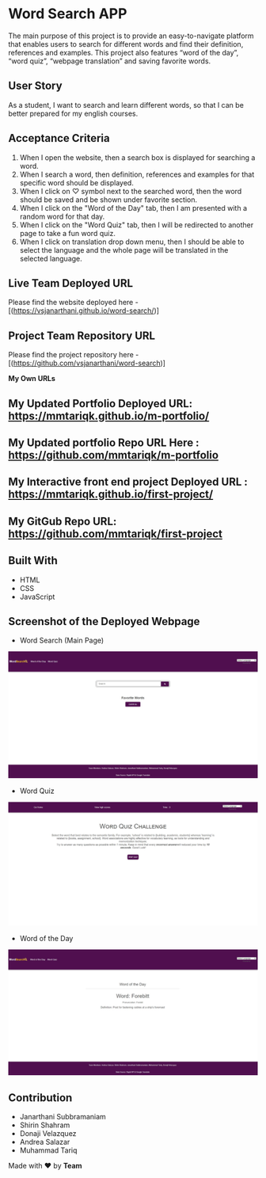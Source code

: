 # Word Search APP

The main purpose of this project is to provide an easy-to-navigate platform that enables users to search for different words and find their definition, references and examples. This project also features “word of the day”, “word quiz”, “webpage translation” and saving favorite words.

## User Story

As a student, I want to search and learn different words, so that I can  be better prepared for my english courses.

## Acceptance Criteria

1. When I open the website, then a search box is displayed for searching a word.
2. When I search a word, then definition, references and examples for that specific word should be displayed.
3. When I click on ♡ symbol next to the searched word, then the word should be saved and be shown under favorite section.
3. When I click on the "Word of the Day" tab, then I am presented with a random word for that day.
4. When I click on the "Word Quiz" tab, then I will be redirected to another page to take a fun word quiz.
5. When I click on translation drop down menu, then I should be able to select the language and the whole page will be translated in the selected language.

## Live Team Deployed URL

Please find the website deployed here - [(https://vsjanarthani.github.io/word-search/)]

## Project Team Repository URL

Please find the project repository here - [(https://github.com/vsjanarthani/word-search)]

**My Own URLs**

## My Updated Portfolio Deployed URL: https://mmtariqk.github.io/m-portfolio/

## My Updated portfolio Repo URL Here : https://github.com/mmtariqk/m-portfolio

##  My Interactive front end project Deployed URL : https://mmtariqk.github.io/first-project/

##  My GitGub Repo URL:  https://github.com/mmtariqk/first-project

## Built With

* HTML
* CSS
* JavaScript

## Screenshot of the Deployed Webpage
* Word Search (Main Page)

![code](./assets/images/word-search.jpg)

* Word Quiz

![code](./assets/images/word-quiz.jpg)

* Word of the Day

![code](./assets/images/WordOfDay.jpg)



## Contribution

* Janarthani Subbramaniam
* Shirin Shahram
* Donaji Velazquez
* Andrea Salazar
* Muhammad Tariq

Made with :heart: by **Team**
